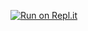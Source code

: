 [![Run on Repl.it](https://repl.it/badge/github/RohitPatil18/Simple-react-redux-app)](https://repl.it/github/RohitPatil18/Simple-react-redux-app)